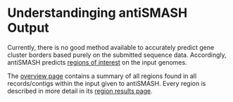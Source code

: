 # Understandinging antiSMASH Output

Currently, there is no good method available to accurately predict gene cluster
borders based purely on the submitted sequence data. Accordingly, antiSMASH predicts
[regions of interest](regions.md) on the input genomes.

The [overview page](overview.md) contains a summary of all regions found in all
records/contigs within the input given to antiSMASH. Every region is described in more
detail in its [region results page](results.md).
